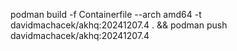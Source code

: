 podman build -f Containerfile --arch amd64 -t davidmachacek/akhq:20241207.4 . && podman push davidmachacek/akhq:20241207.4
```